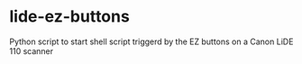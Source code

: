 # lide-ez-buttons
Python script to start shell script triggerd by the EZ buttons on a Canon LiDE 110 scanner
